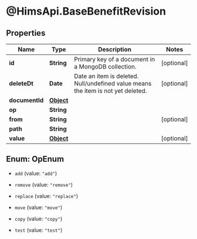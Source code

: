 # @HimsApi.BaseBenefitRevision

## Properties

Name | Type | Description | Notes
------------ | ------------- | ------------- | -------------
**id** | **String** | Primary key of a document in a MongoDB collection. | [optional] 
**deleteDt** | **Date** | Date an item is deleted. Null/undefined value means the item is not yet deleted. | [optional] 
**documentId** | [**Object**](.md) |  | 
**op** | **String** |  | 
**from** | **String** |  | [optional] 
**path** | **String** |  | 
**value** | [**Object**](.md) |  | [optional] 



## Enum: OpEnum


* `add` (value: `"add"`)

* `remove` (value: `"remove"`)

* `replace` (value: `"replace"`)

* `move` (value: `"move"`)

* `copy` (value: `"copy"`)

* `test` (value: `"test"`)




